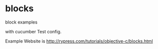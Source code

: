 blocks
======

block examples

with cucumber Test config.



Example Website is
http://rypress.com/tutorials/objective-c/blocks.html 